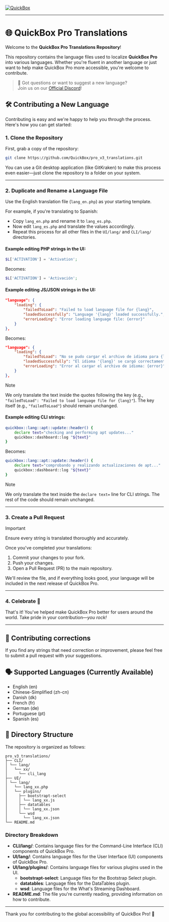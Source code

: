 [![QuickBox](https://quickbox.io/files/2018/12/qb_logo_original.png "QuickBox")](https://quickbox.io)

---

# 🌐 QuickBox Pro Translations

Welcome to the **QuickBox Pro Translations Repository**!

This repository contains the language files used to localize **QuickBox Pro** into various languages. Whether you're fluent in another language or just want to help make QuickBox Pro more accessible, you're welcome to contribute.

> 💬 Got questions or want to suggest a new language?  
> Join us on our [Official Discord](https://discord.gg/hCCbVhu)!


## 🛠️ Contributing a New Language

Contributing is easy and we're happy to help you through the process. Here's how you can get started:

### 1. Clone the Repository

First, grab a copy of the repository:

```bash
git clone https://github.com/QuickBox/pro_v3_translations.git
```

You can use a Git desktop application (like GitKraken) to make this process even easier—just clone the repository to a folder on your system.

---

### 2. Duplicate and Rename a Language File

Use the English translation file (`lang_en.php`) as your starting template.

For example, if you're translating to Spanish:

- Copy `lang_en.php` and rename it to `lang_es.php`.
- Now edit `lang_es.php` and translate the values accordingly.
- Repeat this process for all other files in the `UI/lang/` and `CLI/lang/` directories.

#### Example editing PHP strings in the UI:

```php
$L['ACTIVATION'] = 'Activation';
```

Becomes:
```php
$L['ACTIVATION'] = 'Activación';
```

#### Example editing JS/JSON strings in the UI:

```json
"language": {
	"loading": {
		"failedToLoad": "Failed to load language file for {lang}",
		"loadedSuccessfully": "Language '{lang}' loaded successfully.",
		"errorLoading": "Error loading language file: {error}"
	}
},
```

Becomes:
```json
"language": {
	"loading": {
		"failedToLoad": "No se pudo cargar el archivo de idioma para {lang}",
		"loadedSuccessfully": "El idioma '{lang}' se cargó correctamente.",
		"errorLoading": "Error al cargar el archivo de idioma: {error}"
	}
},
```

> [!NOTE]
> We only translate the text inside the quotes following the key (e.g., `"failedToLoad": "Failed to load language file for {lang}"`). The key itself (e.g., `"failedToLoad"`) should remain unchanged.

#### Example editing CLI strings:

```bash
quickbox::lang::apt::update::header() {
	declare text="checking and performing apt updates..."
	quickbox::dashboard::log "${text}"
}
```

Becomes:
```bash
quickbox::lang::apt::update::header() {
	declare text="comprobando y realizando actualizaciones de apt..."
	quickbox::dashboard::log "${text}"
}
```

> [!NOTE] 
> We only translate the text inside the `declare text=` line for CLI strings. The rest of the code should remain unchanged.

---

### 3. Create a Pull Request

> [!IMPORTANT]
> Ensure every string is translated thoroughly and accurately.

Once you've completed your translations:

1. Commit your changes to your fork.
2. Push your changes.
3. Open a Pull Request (PR) to the main repository.

We'll review the file, and if everything looks good, your language will be included in the next release of QuickBox Pro.

---

### 4. Celebrate 🎉

That's it! You've helped make QuickBox Pro better for users around the world.
Take pride in your contribution—*you rock!*

---

## 📝 Contributing corrections

If you find any strings that need correction or improvement, please feel free to submit a pull request with your suggestions.


## 🗣️ Supported Languages (Currently Available)

- English (en)
- Chinese-Simplified (zh-cn)
- Danish (dk)
- French (fr)
- German (de)
- Portuguese (pt)
- Spanish (es)

## 📂 Directory Structure

The repository is organized as follows:
```
pro_v3_translations/ 
├── CLI/ 
│ └── lang/ 
│   └── xx/
│     └── cli_lang
├── UI/ 
│ └── lang/ 
│   └── lang_xx.php
│   └── plugins/
│     ├── bootstrapt-select
│     │ └── lang_xx.js 
│     ├── datatables
│     │ └── lang_xx.json
│     └── wsd
│       └── lang_xx.json
└── README.md
```

### Directory Breakdown

- **CLI/lang/**: Contains language files for the Command-Line Interface (CLI) components of QuickBox Pro.
- **UI/lang/**: Contains language files for the User Interface (UI) components of QuickBox Pro.
- **UI/lang/plugins/**: Contains language files for various plugins used in the UI.
  - **bootstrapt-select**: Language files for the Bootstrap Select plugin.
  - **datatables**: Language files for the DataTables plugin.
  - **wsd**: Language files for the What's Streaming Dashboard.
- **README.md**: The file you're currently reading, providing information on how to contribute.

---

Thank you for contributing to the global accessibility of QuickBox Pro! 💖